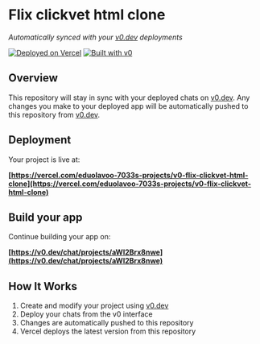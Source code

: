 # Flix clickvet html clone

*Automatically synced with your [v0.dev](https://v0.dev) deployments*

[![Deployed on Vercel](https://img.shields.io/badge/Deployed%20on-Vercel-black?style=for-the-badge&logo=vercel)](https://vercel.com/eduolavoo-7033s-projects/v0-flix-clickvet-html-clone)
[![Built with v0](https://img.shields.io/badge/Built%20with-v0.dev-black?style=for-the-badge)](https://v0.dev/chat/projects/aWl2Brx8nwe)

## Overview

This repository will stay in sync with your deployed chats on [v0.dev](https://v0.dev).
Any changes you make to your deployed app will be automatically pushed to this repository from [v0.dev](https://v0.dev).

## Deployment

Your project is live at:

**[https://vercel.com/eduolavoo-7033s-projects/v0-flix-clickvet-html-clone](https://vercel.com/eduolavoo-7033s-projects/v0-flix-clickvet-html-clone)**

## Build your app

Continue building your app on:

**[https://v0.dev/chat/projects/aWl2Brx8nwe](https://v0.dev/chat/projects/aWl2Brx8nwe)**

## How It Works

1. Create and modify your project using [v0.dev](https://v0.dev)
2. Deploy your chats from the v0 interface
3. Changes are automatically pushed to this repository
4. Vercel deploys the latest version from this repository
